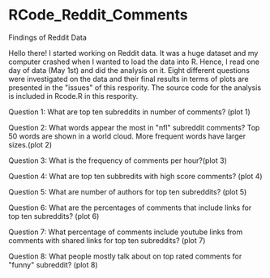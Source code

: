 # RCode_Reddit_Comments

Findings of Reddit Data

Hello there! 
I started working on Reddit data. It was a huge dataset and my computer crashed when I wanted to load the data into R.
Hence, I read one day of data (May 1st) and did the analysis on it. Eight different questions were investigated on the data and their final results in terms of plots are presented in the "issues" of this respority. The source code for the analysis is included in Rcode.R in this respority.

Question 1:
What are top ten subreddits in number of comments? (plot 1)

Question 2: 
What words appear the most in "nfl" subreddit comments? 
Top 50 words are shown in a world cloud. More frequent words have larger sizes.(plot 2)

Question 3:
What is the frequency of comments per hour?(plot 3)

Question 4:
What are top ten subbredits with high score comments? (plot 4)

Question 5:
What are number of authors for top ten subreddits? (plot 5)

Question 6: 
What are the percentages of comments that include links for top ten subreddits? (plot 6)

Question 7:
What percentage of comments include youtube links from comments with shared links for top ten subreddits? (plot 7)

Question 8:
What people mostly talk about on top rated comments for "funny" subreddit? (plot 8)
